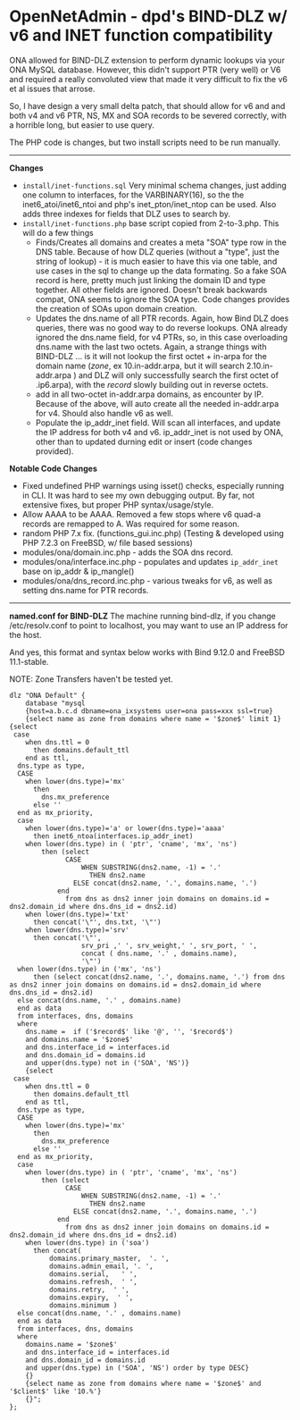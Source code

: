 OpenNetAdmin - dpd's BIND-DLZ w/ v6 and INET function compatibility
============

ONA allowed for BIND-DLZ extension to perform dynamic lookups via your 
ONA MySQL database.  However, this didn't support PTR (very well) or V6 
and required a really convoluted view that made it very difficult to fix
the v6 et al issues that arrose.

So, I have design a very small delta patch, that should allow for v6 and 
and both v4 and v6 PTR, NS, MX and SOA records to be severed correctly, 
with a horrible long, but easier to use query.

The PHP code is changes, but two install scripts need to be run manually.

---
**Changes**

 * `install/inet-functions.sql`
   Very minimal schema changes, just adding one column to interfaces, for the VARBINARY(16), so the the inet6_atoi/inet6_ntoi and php's inet_pton/inet_ntop can be used.  Also adds three indexes for fields that DLZ uses to search by.
 * `install/inet-functions.php` base script copied from 2-to-3.php. This will do a few things 
   * Finds/Creates all domains and creates a meta "SOA" type row in the DNS table.  Because of how DLZ queries (without a "type", just the string of lookup) - it is much easier to have this via one table, and use cases in the sql to change up the data formating.   So a fake SOA record is here, pretty much just linking the domain ID and type together. All other fields are ignored.  Doesn't break backwards compat, ONA seems to ignore the SOA type.  Code changes provides the creation of SOAs upon domain creation.
   * Updates the dns.name of all PTR records.  Again, how Bind DLZ does queries, there was no good way to do reverse lookups.  ONA already ignored the dns.name field, for v4 PTRs, so, in this case overloading  dns.name with the last two octets.  Again, a strange things with BIND-DLZ ... is it will not lookup the first octet + in-arpa for the domain name ($zone$, ex 10.in-addr.arpa, but it will search 2.10.in-addr.arpa ) and DLZ will only successfully search the first octet of .ip6.arpa), with the $record$ slowly building out in reverse octets. 
   * add in all two-octet in-addr.arpa domains, as encounter by IP. Because of the above, will auto create all the needed in-addr.arpa for v4. Should also handle v6 as well.
   * Populate the ip_addr_inet field.  Will scan all interfaces, and update the IP address for both v4 and v6.  ip_addr_inet is not used by ONA, other than to updated durning edit or insert (code changes provided).

**Notable Code Changes**
   * Fixed undefined PHP warnings using isset() checks, especially running in CLI.  It was hard to see my own debugging output. By far, not extensive fixes, but proper PHP syntax/usage/style.
   * Allow AAAA to be AAAA.  Removed a few stops where v6 quad-a records are remapped to A. Was required for some reason.
   * random PHP 7.x fix. (functions_gui.inc.php) (Testing & developed using PHP 7.2.3 on FreeBSD, w/ file based sessions)
   * modules/ona/domain.inc.php - adds the SOA dns record.
   * modules/ona/interface.inc.php - populates and updates `ip_addr_inet` base on ip_addr & ip_mangle()
   * modules/ona/dns_record.inc.php - various tweaks for v6, as well as setting dns.name for PTR records.



---
**named.conf for BIND-DLZ**
The machine running bind-dlz, if you change /etc/resolv.conf to
point to localhost, you may want to use an IP address for the host.

And yes, this format and syntax below works with Bind 9.12.0 and FreeBSD 11.1-stable.

NOTE: Zone Transfers haven't be tested yet.

```
dlz "ONA Default" {
	database "mysql
	{host=a.b.c.d dbname=ona_ixsystems user=ona pass=xxx ssl=true}
	{select name as zone from domains where name = '$zone$' limit 1}
{select
 case
    when dns.ttl = 0
      then domains.default_ttl
    end as ttl,
  dns.type as type,
  CASE
    when lower(dns.type)='mx'
      then
        dns.mx_preference
      else ''
  end as mx_priority,
  case
    when lower(dns.type)='a' or lower(dns.type)='aaaa'
      then inet6_ntoa(interfaces.ip_addr_inet)
    when lower(dns.type) in ( 'ptr', 'cname', 'mx', 'ns')
        then (select
              CASE
                  WHEN SUBSTRING(dns2.name, -1) = '.'
                    THEN dns2.name
                ELSE concat(dns2.name, '.', domains.name, '.')
            end
              from dns as dns2 inner join domains on domains.id = dns2.domain_id where dns.dns_id = dns2.id)
    when lower(dns.type)='txt'
      then concat('\"', dns.txt, '\"')
    when lower(dns.type)='srv'
      then concat('\"',
                  srv_pri ,' ', srv_weight,' ', srv_port, ' ',
                  concat ( dns.name, '.' , domains.name),
                  '\"')
  when lower(dns.type) in ('mx', 'ns')
      then (select concat(dns2.name, '.', domains.name, '.') from dns as dns2 inner join domains on domains.id = dns2.domain_id where dns.dns_id = dns2.id)
  else concat(dns.name, '.' , domains.name)
  end as data
  from interfaces, dns, domains
  where
    dns.name =  if ('$record$' like '@', '', '$record$')
    and domains.name = '$zone$'
    and dns.interface_id = interfaces.id
    and dns.domain_id = domains.id
    and upper(dns.type) not in ('SOA', 'NS')}
	{select
 case
    when dns.ttl = 0
      then domains.default_ttl
    end as ttl,
  dns.type as type,
  CASE
    when lower(dns.type)='mx'
      then
        dns.mx_preference
      else ''
  end as mx_priority,
  case
    when lower(dns.type) in ( 'ptr', 'cname', 'mx', 'ns')
        then (select
              CASE
                  WHEN SUBSTRING(dns2.name, -1) = '.'
                    THEN dns2.name
                ELSE concat(dns2.name, '.', domains.name, '.')
            end
              from dns as dns2 inner join domains on domains.id = dns2.domain_id where dns.dns_id = dns2.id)
    when lower(dns.type) in ('soa')
      then concat(
          domains.primary_master,  '. ',
          domains.admin_email, '. ',
          domains.serial,   ' ',
          domains.refresh,  ' ',
          domains.retry,  ' ',
          domains.expiry,  ' ',
          domains.minimum )
  else concat(dns.name, '.' , domains.name)
  end as data
  from interfaces, dns, domains
  where
    domains.name = '$zone$'
    and dns.interface_id = interfaces.id
    and dns.domain_id = domains.id
    and upper(dns.type) in ('SOA', 'NS') order by type DESC}
	{}
	{select name as zone from domains where name = '$zone$' and '$client$' like '10.%'}
	{}";
};
```